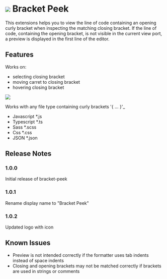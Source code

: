 
# ![](https://raw.githubusercontent.com/j0meinaster/bracket-peek/master/logo.jpg) Bracket Peek

This extensions helps you to view the line of code containing an opening curly bracket when inspecting the matching closing bracket.
If the line of code, containing the opening bracket, is not visible in the current view port, a preview is displayed in the first line of the editor.

## Features
Works on:
- selecting closing bracket
- moving carret to closing bracket
- hovering closing bracket

![](https://raw.githubusercontent.com/j0meinaster/bracket-peek/master/preview.gif)


Works with any file type containing curly brackets '{ ... }'_
- Javascript    *.js
- Typescript    *.ts
- Sass          *.scss
- Css           *.css
- JSON          *.json

## Release Notes

### 1.0.0
Initial release of bracket-peek
### 1.0.1
Rename display name to "Bracket Peek"
### 1.0.2
Updated logo with icon

## Known Issues

- Preview is not intended correctly if the formatter uses tab indents instead of space indents
- Closing and opening brackets may not be matched correctly if brackets are used in strings or comments